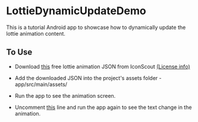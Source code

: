 # LottieDynamicUpdateDemo #
This is a tutorial Android app to showcase how to dynamically update the lottie animation content.

## To Use ##
* Download [this](https://iconscout.com/free-lottie-animation/viber-button-4866112) free lottie animation JSON from IconScout [(License info)](https://iconscout.com/licenses#iconscout)

* Add the downloaded JSON into the project's assets folder - app/src/main/assets/

* Run the app to see the animation screen.

* Uncomment [this](https://github.com/surajsraj/LottieDynamicUpdate/blob/5629d2a4bc0d4a41bb04c4835cfeeadd245851ea/app/src/main/java/com/lottie/dynamicupdate/MainActivity.kt#L25) line and run the app again to see the text change in the animation.

